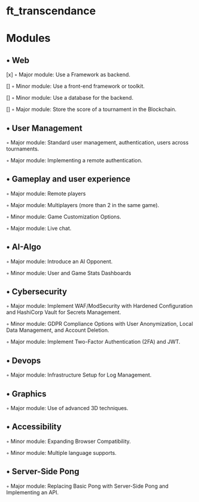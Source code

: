 # ft_transcendance


# Modules

## • Web

  [x] ◦ Major module: Use a Framework as backend.
  
  [] ◦ Minor module: Use a front-end framework or toolkit.
  
  [] ◦ Minor module: Use a database for the backend.
  
  [] ◦ Major module: Store the score of a tournament in the Blockchain.

## • User Management

  ◦ Major module: Standard user management, authentication, users across tournaments.

  ◦ Major module: Implementing a remote authentication.

## • Gameplay and user experience

  ◦ Major module: Remote players

  ◦ Major module: Multiplayers (more than 2 in the same game).
  
  ◦ Minor module: Game Customization Options.
  
  ◦ Major module: Live chat.

## • AI-Algo

  ◦ Major module: Introduce an AI Opponent.
  
  ◦ Minor module: User and Game Stats Dashboards
  
## • Cybersecurity

  ◦ Major module: Implement WAF/ModSecurity with Hardened Configuration and HashiCorp Vault for Secrets Management.

  ◦ Minor module: GDPR Compliance Options with User Anonymization, Local Data Management, and Account Deletion.

  ◦ Major module: Implement Two-Factor Authentication (2FA) and JWT.

## • Devops

  ◦ Major module: Infrastructure Setup for Log Management.

## • Graphics

  ◦ Major module: Use of advanced 3D techniques.
  
## • Accessibility
  
  ◦ Minor module: Expanding Browser Compatibility.
  
  ◦ Minor module: Multiple language supports.

## • Server-Side Pong

  ◦ Major module: Replacing Basic Pong with Server-Side Pong and Implementing an API.
  
